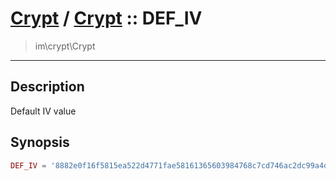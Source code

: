 # [Crypt](crypt.md) / [Crypt](crypt-Crypt.md) :: DEF_IV
 > im\crypt\Crypt
____

## Description
Default IV value

## Synopsis
```php
DEF_IV = '8882e0f16f5815ea522d4771fae58161365603984768c7cd746ac2dc99a4dc25'
```
